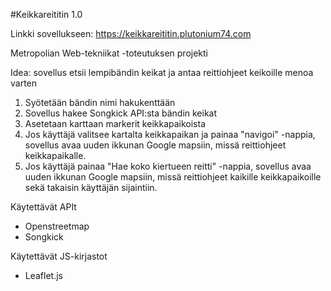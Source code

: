 #Keikkareititin 1.0

Linkki sovellukseen: https://keikkareititin.plutonium74.com

Metropolian Web-tekniikat -toteutuksen projekti

Idea: sovellus etsii lempibändin keikat ja antaa reittiohjeet keikoille menoa varten

1. Syötetään bändin nimi hakukenttään
2. Sovellus hakee Songkick API:sta bändin keikat
3. Asetetaan karttaan markerit keikkapaikoista
4. Jos käyttäjä valitsee kartalta keikkapaikan ja painaa "navigoi" -nappia, sovellus avaa uuden ikkunan Google mapsiin, 
missä reittiohjeet keikkapaikalle.
5. Jos käyttäjä painaa "Hae koko kiertueen reitti" -nappia, sovellus avaa uuden ikkunan Google mapsiin, missä reittiohjeet 
kaikille keikkapaikoille sekä takaisin käyttäjän sijaintiin.

Käytettävät APIt
- Openstreetmap
- Songkick

Käytettävät JS-kirjastot
- Leaflet.js
